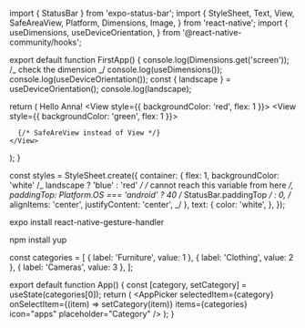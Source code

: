 import { StatusBar } from 'expo-status-bar';
import {
StyleSheet,
Text,
View,
SafeAreaView,
Platform,
Dimensions,
Image,
} from 'react-native';
import {
useDimensions,
useDeviceOrientation,
} from '@react-native-community/hooks';

export default function FirstApp() {
console.log(Dimensions.get('screen')); /_ check the dimension _/
console.log(useDimensions());
console.log(useDeviceOrientation());
const { landscape } = useDeviceOrientation();
console.log(landscape);

return (
<View style={styles.container}>
<Text style={styles.text}>Hello Anna!</Text>
<StatusBar style="auto" />
<View style={{ backgroundColor: 'red', flex: 1 }}></View>
<View style={{ backgroundColor: 'green', flex: 1 }}></View>

      {/* SafeAreView instead of View */}
    </View>

);
}

const styles = StyleSheet.create({
container: {
flex: 1,
backgroundColor: 'white' /_ landscape
? 'blue'
: 'red' _/ /_ cannot reach this variable from here _/,
paddingTop: Platform.OS === 'android' ? 40 /_ StatusBar.paddingTop _/ : 0,
/_ alignItems: 'center',
justifyContent: 'center', _/
},
text: {
color: 'white',
},
});

expo install react-native-gesture-handler

npm install yup

const categories = [
{ label: 'Furniture', value: 1 },
{ label: 'Clothing', value: 2 },
{ label: 'Cameras', value: 3 },
];

export default function App() {
const [category, setCategory] = useState(categories[0]);
return (
<Screen>
<AppPicker
selectedItem={category}
onSelectItem={(item) => setCategory(item)}
items={categories}
icon="apps"
placeholder="Category"
/>
<AppTextInput icon="email" placeholder="Email" />
</Screen>
);
}
